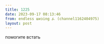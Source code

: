```yaml
---
title: 1225
date: 2023-09-17 08:13:46
from: endless шизing ⍼ (channel1162404975)
layout: post
---
```


помогите встать
